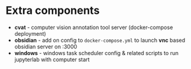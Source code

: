 # Extra components
- **cvat** - computer vision annotation tool server (docker-compose deployment)
- **obsidian** - add on config to `docker-compose.yml` to launch __vnc__ based obsidian server on :3000
- **windows** - windows task scheduler config & related scripts to run jupyterlab with computer start

